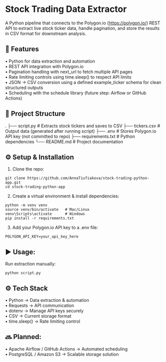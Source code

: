 # Stock Trading Data Extractor

A Python pipeline that connects to the Polygon.io (https://polygon.io/) REST API to extract live stock ticker data, handle pagination, and store the results in CSV format for downstream analysis.

## 🚀 Features<br>
 • Python for data extraction and automation<br>
 • REST API integration with Polygon.io<br>
 • Pagination handling with next_url to fetch multiple API pages<br>
 • Rate limiting controls using time.sleep() to respect API limits<br>
 • JSON → CSV conversion using a defined example_ticker schema for clean structured outputs<br>
 • Scheduling with the schedule library (future step: Airflow or GitHub Actions)

## 📂 Project Structure
 .
├── script.py          # Extracts stock tickers and saves to CSV
├── tickers.csv        # Output data (generated after running script)
├── .env               # Stores Polygon.io API key (not committed to repo)
├── requirements.txt   # Python dependencies
└── README.md          # Project documentation

## ⚙️ Setup & Installation

1. Clone the repo:
```
git clone https://github.com/AnnaTiufiakova/stock-trading-python-app.git
cd stock-trading-python-app
```

2. Create a virtual environment & install dependencies:
```
python -m venv venv
source venv/bin/activate   # Mac/Linux
venv\Scripts\activate      # Windows
pip install -r requirements.txt
```

3. Add your Polygon.io API key to a .env file:
```
POLYGON_API_KEY=your_api_key_here
```
## ▶️ Usage:

Run extraction manually:
```
python script.py
```

## ⚙️ Tech Stack<br>
 • Python → Data extraction & automation<br>
 • Requests → API communication<br>
 • dotenv → Manage API keys securely<br>
 • CSV → Current storage format<br>
 • time.sleep() → Rate limiting control

## 🔜 Planned:<br>
 • Apache Airflow / GitHub Actions → Automated scheduling<br>
 • PostgreSQL / Amazon S3 → Scalable storage solution


